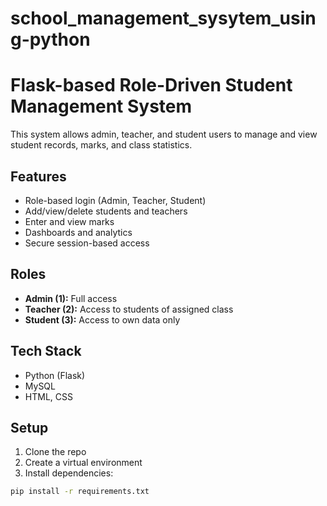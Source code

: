 # school_management_sysytem_using-python
# Flask-based Role-Driven Student Management System

This system allows admin, teacher, and student users to manage and view student records, marks, and class statistics.

## Features
- Role-based login (Admin, Teacher, Student)
- Add/view/delete students and teachers
- Enter and view marks
- Dashboards and analytics
- Secure session-based access

## Roles
- **Admin (1):** Full access
- **Teacher (2):** Access to students of assigned class
- **Student (3):** Access to own data only

## Tech Stack
- Python (Flask)
- MySQL
- HTML, CSS

## Setup

1. Clone the repo
2. Create a virtual environment
3. Install dependencies:

```bash
pip install -r requirements.txt
